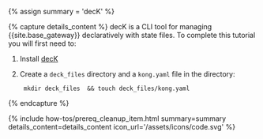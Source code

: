 {% assign summary = 'decK' %}

{% capture details_content %}
  decK is a CLI tool for managing {{site.base_gateway}} declaratively with state files.
  To complete this tutorial you will first need to:
  1. Install [decK](/deck/)
  1. Create a `deck_files` directory and a `kong.yaml` file in the directory:

          mkdir deck_files  && touch deck_files/kong.yaml

{% endcapture %}

{% include how-tos/prereq_cleanup_item.html summary=summary details_content=details_content icon_url='/assets/icons/code.svg' %}